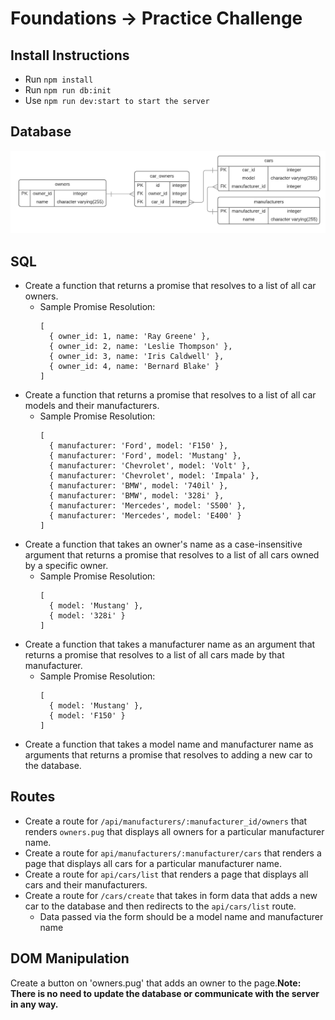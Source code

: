 # Foundations -> Practice Challenge

## Install Instructions
- Run `npm install`
- Run `npm run db:init`
- Use `npm run dev:start to start the server`

## Database
![Cars](./cars_ERD.png)

## SQL
- Create a function that returns a promise that resolves to a list of all car owners.
  - Sample Promise Resolution:
    ```
    [ 
      { owner_id: 1, name: 'Ray Greene' },
      { owner_id: 2, name: 'Leslie Thompson' },
      { owner_id: 3, name: 'Iris Caldwell' },
      { owner_id: 4, name: 'Bernard Blake' }
    ]
    ```
- Create a function that returns a promise that resolves to a list of all car models and their manufacturers.
  - Sample Promise Resolution:
    ```
    [
      { manufacturer: 'Ford', model: 'F150' },
      { manufacturer: 'Ford', model: 'Mustang' },
      { manufacturer: 'Chevrolet', model: 'Volt' },
      { manufacturer: 'Chevrolet', model: 'Impala' },
      { manufacturer: 'BMW', model: '740il' },
      { manufacturer: 'BMW', model: '328i' },
      { manufacturer: 'Mercedes', model: 'S500' },
      { manufacturer: 'Mercedes', model: 'E400' }   
    ]
    ```
- Create a function that takes an owner's name as a case-insensitive argument that returns a promise that resolves to a list of all cars owned by a specific owner.
  - Sample Promise Resolution:
    ```
    [
      { model: 'Mustang' },
      { model: '328i' }
    ]
    ```
- Create a function that takes a manufacturer name as an argument that returns a promise that resolves to a list of all cars made by that manufacturer.
  - Sample Promise Resolution:
    ```
    [
      { model: 'Mustang' },
      { model: 'F150' }
    ]
    ```
- Create a function that takes a model name and manufacturer name as arguments that returns a promise that resolves to adding a new car to the database.

## Routes
- Create a route for `/api/manufacturers/:manufacturer_id/owners` that renders `owners.pug` that displays all owners for a particular manufacturer name.
- Create a route for `api/manufacturers/:manufacturer/cars` that renders a page that displays all cars for a particular manufacturer name.
- Create a route for `api/cars/list` that renders a page that displays all cars and their manufacturers.
- Create a route for `/cars/create` that takes in form data that adds a new car to the database and then redirects to the `api/cars/list` route.
  - Data passed via the form should be a model name and manufacturer name

## DOM Manipulation
Create a button on 'owners.pug' that adds an owner to the page.__Note: There is no need to update the database or communicate with the server in any way.__